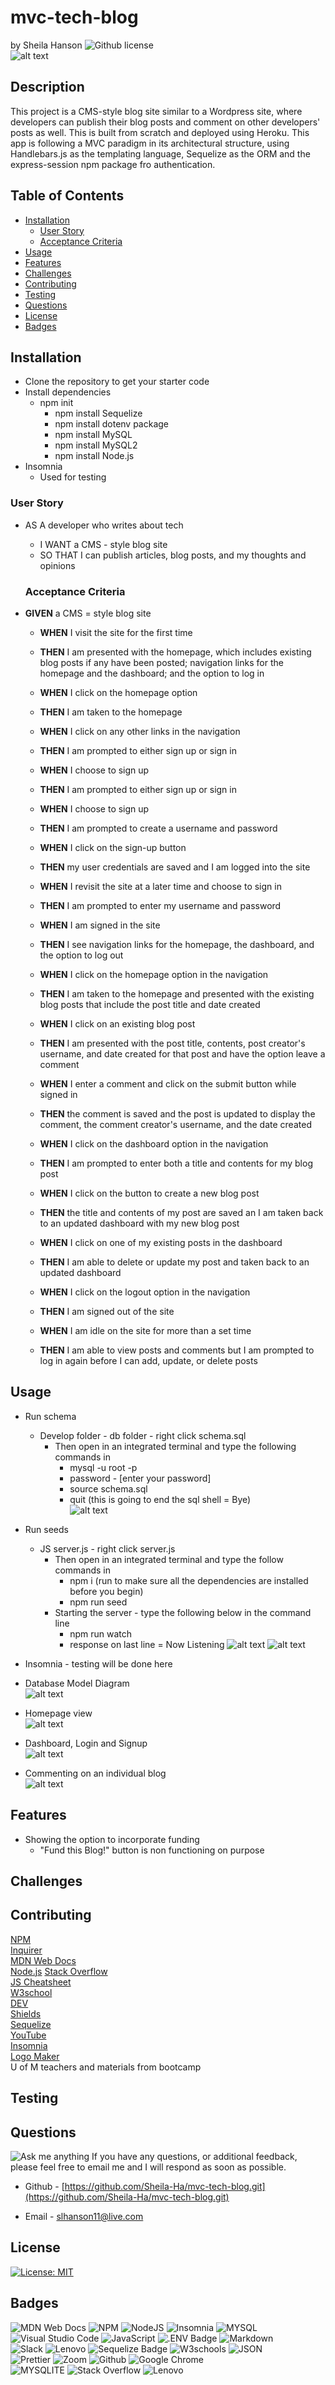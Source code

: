 # mvc-tech-blog<!-- omit from toc -->
by Sheila Hanson ![Github license](https://img.shields.io/badge/license-MIT-blue.svg)  
 ![alt text](public/assets/img/logo.png)
## Description <!-- omit from toc -->
This project is a CMS-style blog site similar to a Wordpress site, where developers can publish their blog posts and comment on other developers' posts as well. This is built from scratch and deployed using Heroku. This app is following a MVC paradigm in its architectural structure, using Handlebars.js as the templating language, Sequelize as the ORM and the express-session npm package fro authentication.

## Table of Contents <!-- omit from toc -->
  
- [Installation](#installation)
  - [User Story](#user-story)
  - [Acceptance Criteria](#acceptance-criteria)
- [Usage](#usage)
- [Features](#features)
- [Challenges](#challenges)
- [Contributing](#contributing)
- [Testing](#testing)
- [Questions](#questions)
- [License](#license)
- [Badges](#badges)
    

## Installation
- Clone the repository to get your starter code  
- Install dependencies
  - npm init  
    - npm install Sequelize  
    - npm install dotenv package  
    -  npm install MySQL  
    -  npm install MySQL2  
    -  npm install Node.js  
 - Insomnia
   - Used for testing
  
  ### User Story
- AS A developer who writes about tech    
    - I WANT a CMS - style blog site  
    - SO THAT I can publish articles, blog posts, and my thoughts and opinions  
  
  ### Acceptance Criteria  
-  **GIVEN** a CMS = style blog site
     - **WHEN** I visit the site for the first time
     - **THEN** I am presented with the homepage, which includes existing blog posts if any have been posted; navigation links for the homepage and the dashboard; and the option to log in  


     - **WHEN**  I click on the homepage option
     - **THEN** I am taken to the homepage  

     - **WHEN** I click on any other links in the navigation
     - **THEN** I am prompted to either sign up or sign in  

     - **WHEN** I choose to sign up
     - **THEN** I am prompted to either sign up or sign in  

     - **WHEN** I choose to sign up
     - **THEN** I am prompted to create a username and password  

     - **WHEN** I click on the sign-up button
     - **THEN** my user credentials are saved and I am logged into the site  

     - **WHEN** I revisit the site at a later time and choose to sign in
     - **THEN** I am prompted to enter my username and password  

     - **WHEN**  I am signed in the site
     - **THEN**  I see navigation links for the homepage, the dashboard, and the option to log out  

     - **WHEN** I click on the homepage option in the navigation
     - **THEN** I am taken to the homepage and presented with the existing blog posts that include the post title and date created

     - **WHEN** I click on an existing blog post
     - **THEN** I am presented with the post title, contents, post creator's username, and date created for that post and have the option leave a comment  

     - **WHEN** I enter a comment and click on the submit button while signed in
     - **THEN** the comment is saved and the post is updated to display the comment, the comment creator's username, and the date created  

     - **WHEN** I click on the dashboard option in the navigation
     - **THEN** I am prompted to enter both a title and contents for my blog post  

     - **WHEN** I click on the button to create a new blog post
     - **THEN** the title and contents of my post are saved an I am taken back to an updated dashboard with my new blog post  

     - **WHEN** I click on one of my existing posts in the dashboard
     - **THEN** I am able to delete or update my post and taken back to an updated dashboard  

     - **WHEN** I click on the logout option in the navigation
     - **THEN** I am signed out of the site  

     - **WHEN** I am idle on the site for more than a set time
     - **THEN** I am able to view posts and comments but I am prompted to log in again before I can add, update, or delete posts



      
## Usage 
- Run schema
  -  Develop folder - db folder - right click schema.sql 
      -  Then open in an integrated terminal and type the following commands in  
           -  mysql -u root -p  
           -  password - [enter your password]  
           -  source schema.sql  
           -  quit (this is going to end the sql shell = Bye)  
   ![alt text](public/assets/img/database.png)
- Run seeds
  - JS server.js - right click server.js
      - Then open in an integrated terminal and type the follow commands in  
          - npm i (run to make sure all the dependencies are installed before you begin)
          - npm run seed  
      - Starting the server - type the following below in the command line
          - npm run watch  
           - response on last line = Now Listening
  ![alt text](public/assets/img/seeds.png)
  ![alt text](public/assets/img/seeds2.png)
- Insomnia - testing will be done here

 - Database Model Diagram  
 ![alt text](public/assets/img/EER.png)  
  
- Homepage view  
  ![alt text](public/assets/img/homepagepng.png)  

- Dashboard, Login and Signup  
  ![alt text](public/assets/img/dashboard.png)  
  
- Commenting on an individual blog  
   ![alt text](public/assets/img/blog_add_comment.png)
## Features
 - Showing the option to incorporate funding 
   - "Fund this Blog!" button is non functioning on purpose

## Challenges  



## Contributing
[NPM](https://www.npmjs.com/package/inquirer/v/8.2.4?activeTab=readme#installation)  
[Inquirer](https://www.npmjs.com/package/inquirer/v/8.2.4)  
[MDN Web Docs](https://developer.mozilla.org/en-US/docs/Web)    
[Node.js](https://nodejs.org/docs/latest/api/) 
[Stack Overflow](https://stackoverflow.com/?newreg=67d94556b887449fa2885dadf54a5439)  
[JS Cheatsheet](https://htmlcheatsheet.com/js/)  
[W3school](https://www.w3schools.com/)  
[DEV](https://dev.to/envoy_/150-badges-for-github-pnk#contact)  
[Shields](https://shields.io/)  
[Sequelize](https://sequelize.org/docs/v6/getting-started/)   
[YouTube](https://youtube.com)  
[Insomnia](https://insomnia.rest)  
[Logo Maker](https://logo.com/)  
U of M teachers and materials from bootcamp

## Testing



## Questions
![Ask me anything](https://img.shields.io/badge/Ask%20me-anything-1abc9c.svg)
If you have any questions, or additional feedback, please feel free to email me and I will respond as soon as possible.
    
* Github -
[https://github.com/Sheila-Ha/mvc-tech-blog.git](https://github.com/Sheila-Ha/mvc-tech-blog.git)

* Email -
slhanson11@live.com

## License 

[![License: MIT](https://img.shields.io/badge/License-MIT-yellow.svg)](https://opensource.org/licenses/MIT)



## Badges
![MDN Web Docs](https://img.shields.io/badge/MDN_Web_Docs-black?style=for-the-badge&logo=mdnwebdocs&logoColor=white)  ![NPM](https://img.shields.io/badge/NPM-%23CB3837.svg?style=for-the-badge&logo=npm&logoColor=white)
![NodeJS](https://img.shields.io/badge/node.js-6DA55F?style=for-the-badge&logo=node.js&logoColor=white) ![Insomnia](https://img.shields.io/badge/Insomnia-black?logo=insomnia&logoColor=5849BE) ![MYSQL](https://img.shields.io/badge/MySQL-005C84?style=for-the-badge&logo=mysql&logoColor=white)    
![Visual Studio Code](https://img.shields.io/badge/Visual%20Studio%20Code-0078d7.svg?style=for-the-badge&logo=visual-studio-code&logoColor=white)
![JavaScript](https://img.shields.io/badge/javascript-%23323330.svg?style=for-the-badge&logo=javascript&logoColor=%23F7DF1E)  ![.ENV Badge](https://img.shields.io/badge/.ENV-ECD53F?logo=dotenv&logoColor=000&style=flat-square) 
![Markdown](https://img.shields.io/badge/markdown-%23000000.svg?style=for-the-badge&logo=markdown&logoColor=white)   
![Slack](https://img.shields.io/badge/Slack-4A154B?style=for-the-badge&logo=slack&logoColor=white)  ![Lenovo](https://img.shields.io/badge/lenovo-E2231A?style=for-the-badge&logo=lenovo&logoColor=white)  ![Sequelize Badge](https://img.shields.io/badge/Sequelize-52B0E7?logo=sequelize&logoColor=fff&style=flat-square)
![W3schools](https://img.shields.io/badge/W3Schools-04AA6D?style=for-the-badge&logo=W3Schools&logoColor=white) ![JSON](https://img.shields.io/badge/json-5E5C5C?style=for-the-badge&logo=json&logoColor=red)  
![Prettier](https://img.shields.io/badge/prettier-1A2C34?style=for-the-badge&logo=prettier&logoColor=F7BA3E) ![Zoom](https://img.shields.io/badge/Zoom-2D8CFF?style=for-the-badge&logo=zoom&logoColor=white) ![Github](https://img.shields.io/badge/GitHub-100000?style=for-the-badge&logo=github&logoColor=white)  ![Google Chrome](https://img.shields.io/badge/Google_chrome-4285F4?style=for-the-badge&logo=Google-chrome&logoColor=white)  
![MYSQLITE](https://img.shields.io/badge/Sqlite-003B57?style=for-the-badge&logo=sqlite&logoColor=white) ![Stack Overflow](https://img.shields.io/badge/Stack_Overflow-FE7A16?style=for-the-badge&logo=stack-overflow&logoColor=white)  ![Lenovo](https://img.shields.io/badge/lenovo%20laptop-E2231A?style=for-the-badge&logo=lenovo&logoColor=white)  

